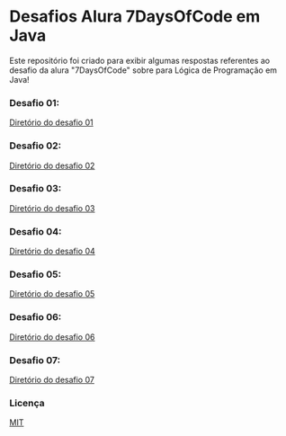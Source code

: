 # Desafios Alura 7DaysOfCode em Java

Este repositório foi criado para exibir algumas respostas referentes ao desafio da alura "7DaysOfCode" sobre para Lógica de Programação em Java!

### Desafio 01: 

[Diretório do desafio 01](https://github.com/gpd38/desafioAlura7DaysOfCodeJava/tree/main/desafio01)

### Desafio 02: 

[Diretório do desafio 02](https://github.com/gpd38/desafioAlura7DaysOfCodeJava/tree/main/desafio02)

### Desafio 03: 

[Diretório do desafio 03]()

### Desafio 04: 

[Diretório do desafio 04]()

### Desafio 05: 

[Diretório do desafio 05]()

### Desafio 06: 

[Diretório do desafio 06]()

### Desafio 07: 

[Diretório do desafio 07]()

### Licença

[MIT](LICENSE)
